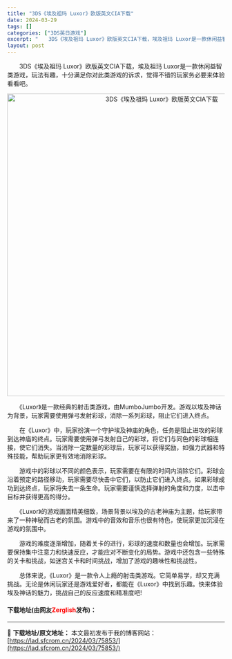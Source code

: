 ```yaml
---
title: "3DS《埃及祖玛 Luxor》欧版英文CIA下载"
date: 2024-03-29
tags: []
categories: ["3DS英日游戏"]
excerpt: "　　3DS《埃及祖玛 Luxor》欧版英文CIA下载，埃及祖玛 Luxor是一款休闲益智类游戏，玩法有趣，十分满足你对此类游戏的诉求，觉得不错的玩家务必要来体验看看吧。 　　《Luxor》是一款经典的射击类游戏，由MumboJumbo开发。游戏以埃及神话为背景，玩家需要使用弹弓发射彩球，消除一系列彩&hellip;"
layout: post
---
```


 <p>　　3DS《埃及祖玛 Luxor》欧版英文CIA下载，埃及祖玛 Luxor是一款休闲益智类游戏，玩法有趣，十分满足你对此类游戏的诉求，觉得不错的玩家务必要来体验看看吧。</p> <p align="center"><img align="" border="0" src="https://lad.sfcrom.cn/wp-content/uploads/2024/03/20240329_6606388372171.webp" width="700" alt="3DS《埃及祖玛 Luxor》欧版英文CIA下载" /></p> <p>　　《Luxor》是一款经典的射击类游戏，由MumboJumbo开发。游戏以埃及神话为背景，玩家需要使用弹弓发射彩球，消除一系列彩球，阻止它们进入终点。</p> <p>　　在《Luxor》中，玩家扮演一个守护埃及神庙的角色，任务是阻止进攻的彩球到达神庙的终点。玩家需要使用弹弓发射自己的彩球，将它们与同色的彩球相连接，使它们消失。当消除一定数量的彩球后，玩家可以获得奖励，如强力武器和特殊技能，帮助玩家更有效地消除彩球。</p> <p>　　游戏中的彩球以不同的颜色表示，玩家需要在有限的时间内消除它们。彩球会沿着预定的路径移动，玩家需要尽快击中它们，以防止它们进入终点。如果彩球成功到达终点，玩家将失去一条生命。玩家需要谨慎选择弹射的角度和力度，以击中目标并获得更高的得分。</p> <p>　　《Luxor》的游戏画面精美细致，场景背景以埃及的古老神庙为主题，给玩家带来了一种神秘而古老的氛围。游戏中的音效和音乐也很有特色，使玩家更加沉浸在游戏的氛围中。</p> <p>　　游戏的难度逐渐增加，随着关卡的进行，彩球的速度和数量也会增加。玩家需要保持集中注意力和快速反应，才能应对不断变化的局势。游戏中还包含一些特殊的关卡和挑战，如迷宫关卡和时间挑战，增加了游戏的趣味性和挑战性。</p> <p>　　总体来说，《Luxor》是一款令人上瘾的射击类游戏。它简单易学，却又充满挑战。无论是休闲玩家还是游戏爱好者，都能在《Luxor》中找到乐趣。快来体验埃及神话的魅力，挑战自己的反应速度和精准度吧!</p> <p><h4>下载地址(由网友<font color="red">Zerglish</font>发布)：</h4></p> 

---
📖 **下载地址/原文地址：** 本文最初发布于我的博客网站：[https://lad.sfcrom.cn/2024/03/75853/](https://lad.sfcrom.cn/2024/03/75853/)
